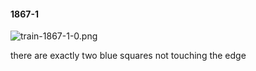 #### 1867-1
![train-1867-1-0.png](https://github.com/lil-lab/nlvr/raw/master/nlvr/train/images/38/train-1867-1-0.png "train-1867-1-0.png")

there are exactly two blue squares not touching the edge